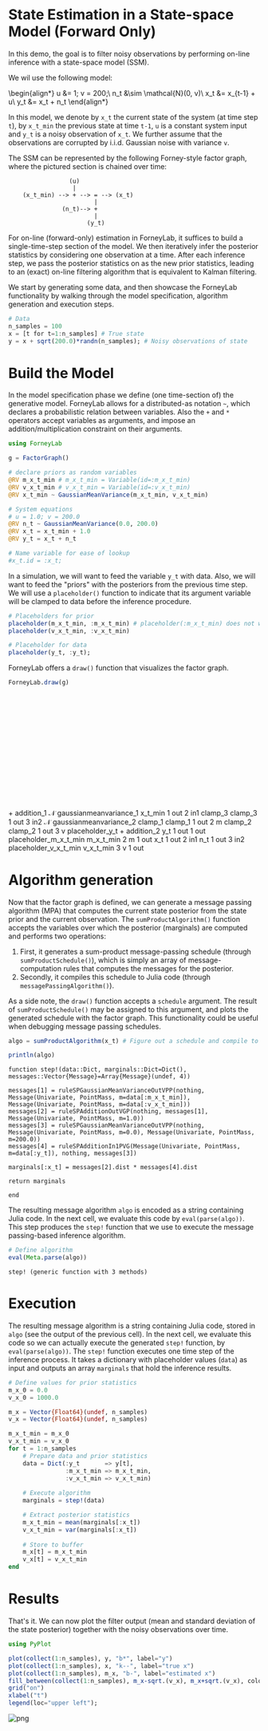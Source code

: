 
# State Estimation in a State-space Model (Forward Only)

In this demo, the goal is to filter noisy observations by performing on-line inference with a state-space model (SSM).

We wil use the following model:

\begin{align*}
    u &= 1; v = 200;\\
    n_t &\sim \mathcal{N}(0, v)\\
    x_t &= x_{t-1} + u\\
    y_t &= x_t + n_t
\end{align*}

In this model, we denote by `x_t` the current state of the system (at time step `t`), by `x_t_min` the previous state at time `t-1`, `u` is a constant system input and `y_t` is a noisy observation of `x_t`. We further assume that the observations are corrupted by i.i.d. Gaussian noise with variance `v`. 

The SSM can be represented by the following Forney-style factor graph, where the pictured section is chained over time:

```
                 (u)
                  |
    (x_t_min) --> + --> = --> (x_t)
                        |    
               (n_t)--> +
                        |
                      (y_t)
```

For on-line (forward-only) estimation in ForneyLab, it suffices to build a single-time-step section of the model. We then iteratively infer the posterior statistics by considering one observation at a time. After each inference step, we pass the posterior statistics on as the new prior statistics, leading to an (exact) on-line filtering algorithm that is equivalent to Kalman filtering.

We start by generating some data, and then showcase the ForneyLab functionality by walking through the model specification, algorithm generation and execution steps.


```julia
# Data
n_samples = 100
x = [t for t=1:n_samples] # True state
y = x + sqrt(200.0)*randn(n_samples); # Noisy observations of state
```

# Build the Model

In the model specification phase we define (one time-section of) the generative model. ForneyLab allows for a distributed-as notation `~`, which declares a probabilistic relation between variables. Also the `+` and `*` operators accept variables as arguments, and impose an addition/multiplication constraint on their arguments.


```julia
using ForneyLab

g = FactorGraph()

# declare priors as random variables
@RV m_x_t_min # m_x_t_min = Variable(id=:m_x_t_min)
@RV v_x_t_min # v_x_t_min = Variable(id=:v_x_t_min)
@RV x_t_min ~ GaussianMeanVariance(m_x_t_min, v_x_t_min)

# System equations
# u = 1.0; v = 200.0
@RV n_t ~ GaussianMeanVariance(0.0, 200.0)
@RV x_t = x_t_min + 1.0
@RV y_t = x_t + n_t

# Name variable for ease of lookup
#x_t.id = :x_t;
```

In a simulation, we will want to feed the variable `y_t` with data. Also, we will want to feed the "priors" with the posteriors from the previous time step. We will use a `placeholder()` function to indicate that its argument variable will be clamped to data before the inference procedure.


```julia
# Placeholders for prior
placeholder(m_x_t_min, :m_x_t_min) # placeholder(:m_x_t_min) does not work
placeholder(v_x_t_min, :v_x_t_min)

# Placeholder for data
placeholder(y_t, :y_t);
```

ForneyLab offers a `draw()` function that visualizes the factor graph.


```julia
ForneyLab.draw(g)
```


<?xml version="1.0" encoding="UTF-8" standalone="no"?>
<!DOCTYPE svg PUBLIC "-//W3C//DTD SVG 1.1//EN"
 "http://www.w3.org/Graphics/SVG/1.1/DTD/svg11.dtd">
<!-- Generated by graphviz version 2.40.1 (20161225.0304)
 -->
<!-- Title: G Pages: 1 -->
<svg width="954pt" height="410pt"
 viewBox="0.00 0.00 953.99 410.00" xmlns="http://www.w3.org/2000/svg" xmlns:xlink="http://www.w3.org/1999/xlink">
<g id="graph0" class="graph" transform="scale(1 1) rotate(0) translate(4 406)">
<title>G</title>
<polygon fill="#ffffff" stroke="transparent" points="-4,4 -4,-406 949.9893,-406 949.9893,4 -4,4"/>
<!-- 11572937723887850956 -->
<g id="node1" class="node">
<title>11572937723887850956</title>
<polygon fill="none" stroke="#000000" points="598.9893,-188 526.9893,-188 526.9893,-116 598.9893,-116 598.9893,-188"/>
<text text-anchor="middle" x="562.9893" y="-153.8" font-family="Times,serif" font-size="9.00" fill="#000000">+</text>
<text text-anchor="middle" x="562.9893" y="-144.8" font-family="Times,serif" font-size="9.00" fill="#000000">addition_1</text>
</g>
<!-- 13433346675606599163 -->
<g id="node4" class="node">
<title>13433346675606599163</title>
<polygon fill="none" stroke="#000000" points="322.9497,-72 217.0288,-72 217.0288,0 322.9497,0 322.9497,-72"/>
<text text-anchor="middle" x="269.9893" y="-40.095" font-family="Times,serif" font-size="9.00" fill="#000000">𝒩</text>
<text text-anchor="middle" x="269.9893" y="-26.505" font-family="Times,serif" font-size="9.00" fill="#000000">gaussianmeanvariance_1</text>
</g>
<!-- 11572937723887850956&#45;&#45;13433346675606599163 -->
<g id="edge4" class="edge">
<title>11572937723887850956&#45;&#45;13433346675606599163</title>
<path fill="none" stroke="#000000" d="M526.7678,-137.6598C475.6291,-117.4137 381.9377,-80.3209 322.9738,-56.9768"/>
<text text-anchor="start" x="425.9893" y="-91.6" font-family="Times,serif" font-size="8.00" fill="#ff0000">x_t_min</text>
<text text-anchor="start" x="322.9738" y="-58.5768" font-family="Times,serif" font-size="8.00" fill="#000000">1 out </text>
<text text-anchor="start" x="508.5452" y="-139.2598" font-family="Times,serif" font-size="8.00" fill="#000000">2 in1 </text>
</g>
<!-- 9405312733446738861 -->
<g id="node5" class="node">
<title>9405312733446738861</title>
<polygon fill="#d3d3d3" stroke="#000000" points="598.9893,-63 544.9893,-63 544.9893,-9 598.9893,-9 598.9893,-63"/>
<text text-anchor="middle" x="571.9893" y="-33.3" font-family="Times,serif" font-size="9.00" fill="#000000">clamp_3</text>
</g>
<!-- 11572937723887850956&#45;&#45;9405312733446738861 -->
<g id="edge6" class="edge">
<title>11572937723887850956&#45;&#45;9405312733446738861</title>
<path fill="none" stroke="#000000" d="M565.7876,-115.9327C567.1086,-98.9067 568.659,-78.9235 569.8792,-63.1968"/>
<text text-anchor="start" x="567.9893" y="-91.6" font-family="Times,serif" font-size="8.00" fill="#ff0000">clamp_3</text>
<text text-anchor="start" x="551.6565" y="-64.7968" font-family="Times,serif" font-size="8.00" fill="#000000">1 out </text>
<text text-anchor="start" x="547.5649" y="-109.5327" font-family="Times,serif" font-size="8.00" fill="#000000">3 in2 </text>
</g>
<!-- 2225022265542577992 -->
<g id="node2" class="node">
<title>2225022265542577992</title>
<polygon fill="none" stroke="#000000" points="819.9497,-188 714.0288,-188 714.0288,-116 819.9497,-116 819.9497,-188"/>
<text text-anchor="middle" x="766.9893" y="-156.095" font-family="Times,serif" font-size="9.00" fill="#000000">𝒩</text>
<text text-anchor="middle" x="766.9893" y="-142.505" font-family="Times,serif" font-size="9.00" fill="#000000">gaussianmeanvariance_2</text>
</g>
<!-- 7804868072012257112 -->
<g id="node3" class="node">
<title>7804868072012257112</title>
<polygon fill="#d3d3d3" stroke="#000000" points="776.9893,-63 722.9893,-63 722.9893,-9 776.9893,-9 776.9893,-63"/>
<text text-anchor="middle" x="749.9893" y="-33.3" font-family="Times,serif" font-size="9.00" fill="#000000">clamp_1</text>
</g>
<!-- 2225022265542577992&#45;&#45;7804868072012257112 -->
<g id="edge8" class="edge">
<title>2225022265542577992&#45;&#45;7804868072012257112</title>
<path fill="none" stroke="#000000" d="M752.7435,-115.8247C750.9608,-109.9491 749.4217,-103.8663 748.4424,-98 746.5453,-86.6363 746.5043,-73.9407 747.0992,-63.0118"/>
<text text-anchor="start" x="748.9893" y="-91.6" font-family="Times,serif" font-size="8.00" fill="#ff0000">clamp_1</text>
<text text-anchor="start" x="728.8765" y="-64.6118" font-family="Times,serif" font-size="8.00" fill="#000000">1 out </text>
<text text-anchor="start" x="738.5208" y="-109.4247" font-family="Times,serif" font-size="8.00" fill="#000000">2 m </text>
</g>
<!-- 17695905722520344607 -->
<g id="node8" class="node">
<title>17695905722520344607</title>
<polygon fill="#d3d3d3" stroke="#000000" points="945.9893,-63 891.9893,-63 891.9893,-9 945.9893,-9 945.9893,-63"/>
<text text-anchor="middle" x="918.9893" y="-33.3" font-family="Times,serif" font-size="9.00" fill="#000000">clamp_2</text>
</g>
<!-- 2225022265542577992&#45;&#45;17695905722520344607 -->
<g id="edge2" class="edge">
<title>2225022265542577992&#45;&#45;17695905722520344607</title>
<path fill="none" stroke="#000000" d="M814.2498,-115.9327C839.6971,-96.5124 870.1858,-73.2448 891.6886,-56.8347"/>
<text text-anchor="start" x="846.9893" y="-91.6" font-family="Times,serif" font-size="8.00" fill="#ff0000">clamp_2</text>
<text text-anchor="start" x="873.4659" y="-58.4347" font-family="Times,serif" font-size="8.00" fill="#000000">1 out </text>
<text text-anchor="start" x="802.2498" y="-109.5327" font-family="Times,serif" font-size="8.00" fill="#000000">3 v </text>
</g>
<!-- 11385723174737822128 -->
<g id="node6" class="node">
<title>11385723174737822128</title>
<polygon fill="#d3d3d3" stroke="#000000" points="701.9663,-402 628.0122,-402 628.0122,-348 701.9663,-348 701.9663,-402"/>
<text text-anchor="middle" x="664.9893" y="-372.3" font-family="Times,serif" font-size="9.00" fill="#000000">placeholder_y_t</text>
</g>
<!-- 13332366827629391201 -->
<g id="node9" class="node">
<title>13332366827629391201</title>
<polygon fill="none" stroke="#000000" points="700.9893,-304 628.9893,-304 628.9893,-232 700.9893,-232 700.9893,-304"/>
<text text-anchor="middle" x="664.9893" y="-269.8" font-family="Times,serif" font-size="9.00" fill="#000000">+</text>
<text text-anchor="middle" x="664.9893" y="-260.8" font-family="Times,serif" font-size="9.00" fill="#000000">addition_2</text>
</g>
<!-- 11385723174737822128&#45;&#45;13332366827629391201 -->
<g id="edge3" class="edge">
<title>11385723174737822128&#45;&#45;13332366827629391201</title>
<path fill="none" stroke="#000000" d="M664.9893,-347.9994C664.9893,-334.7507 664.9893,-318.6013 664.9893,-304.2906"/>
<text text-anchor="start" x="664.9893" y="-323.6" font-family="Times,serif" font-size="8.00" fill="#ff0000">y_t</text>
<text text-anchor="start" x="646.7666" y="-305.8906" font-family="Times,serif" font-size="8.00" fill="#000000">1 out </text>
<text text-anchor="start" x="646.7666" y="-341.5994" font-family="Times,serif" font-size="8.00" fill="#000000">1 out </text>
</g>
<!-- 5208164136074864031 -->
<g id="node7" class="node">
<title>5208164136074864031</title>
<polygon fill="#d3d3d3" stroke="#000000" points="103.9678,-179 .0107,-179 .0107,-125 103.9678,-125 103.9678,-179"/>
<text text-anchor="middle" x="51.9893" y="-149.3" font-family="Times,serif" font-size="9.00" fill="#000000">placeholder_m_x_t_min</text>
</g>
<!-- 5208164136074864031&#45;&#45;13433346675606599163 -->
<g id="edge9" class="edge">
<title>5208164136074864031&#45;&#45;13433346675606599163</title>
<path fill="none" stroke="#000000" d="M102.8254,-124.9496C137.0471,-106.7399 182.0863,-82.774 216.7912,-64.3072"/>
<text text-anchor="start" x="167.9893" y="-91.6" font-family="Times,serif" font-size="8.00" fill="#ff0000">m_x_t_min</text>
<text text-anchor="start" x="202.5685" y="-65.9072" font-family="Times,serif" font-size="8.00" fill="#000000">2 m </text>
<text text-anchor="start" x="84.6028" y="-118.5496" font-family="Times,serif" font-size="8.00" fill="#000000">1 out </text>
</g>
<!-- 13332366827629391201&#45;&#45;11572937723887850956 -->
<g id="edge5" class="edge">
<title>13332366827629391201&#45;&#45;11572937723887850956</title>
<path fill="none" stroke="#000000" d="M628.7885,-241.7382C618.7418,-233.5017 608.2683,-223.9449 599.7666,-214 593.0981,-206.1995 586.9282,-197.035 581.6217,-188.1806"/>
<text text-anchor="start" x="599.9893" y="-207.6" font-family="Times,serif" font-size="8.00" fill="#ff0000">x_t</text>
<text text-anchor="start" x="563.3991" y="-189.7806" font-family="Times,serif" font-size="8.00" fill="#000000">1 out </text>
<text text-anchor="start" x="610.5659" y="-243.3382" font-family="Times,serif" font-size="8.00" fill="#000000">2 in1 </text>
</g>
<!-- 13332366827629391201&#45;&#45;2225022265542577992 -->
<g id="edge7" class="edge">
<title>13332366827629391201&#45;&#45;2225022265542577992</title>
<path fill="none" stroke="#000000" d="M696.7036,-231.9327C708.9846,-217.9661 723.0154,-202.0095 735.2946,-188.045"/>
<text text-anchor="start" x="719.9893" y="-207.6" font-family="Times,serif" font-size="8.00" fill="#ff0000">n_t</text>
<text text-anchor="start" x="717.0719" y="-189.645" font-family="Times,serif" font-size="8.00" fill="#000000">1 out </text>
<text text-anchor="start" x="678.4809" y="-225.5327" font-family="Times,serif" font-size="8.00" fill="#000000">3 in2 </text>
</g>
<!-- 7772386698969384686 -->
<g id="node10" class="node">
<title>7772386698969384686</title>
<polygon fill="#d3d3d3" stroke="#000000" points="320.9684,-179 219.0101,-179 219.0101,-125 320.9684,-125 320.9684,-179"/>
<text text-anchor="middle" x="269.9893" y="-149.3" font-family="Times,serif" font-size="9.00" fill="#000000">placeholder_v_x_t_min</text>
</g>
<!-- 7772386698969384686&#45;&#45;13433346675606599163 -->
<g id="edge1" class="edge">
<title>7772386698969384686&#45;&#45;13433346675606599163</title>
<path fill="none" stroke="#000000" d="M253.0164,-124.7413C248.2682,-114.1079 244.9683,-101.6846 247.3213,-90 248.5055,-84.1192 250.348,-78.0809 252.4823,-72.2699"/>
<text text-anchor="start" x="247.9893" y="-91.6" font-family="Times,serif" font-size="8.00" fill="#ff0000">v_x_t_min</text>
<text text-anchor="start" x="240.4823" y="-73.8699" font-family="Times,serif" font-size="8.00" fill="#000000">3 v </text>
<text text-anchor="start" x="234.7937" y="-118.3413" font-family="Times,serif" font-size="8.00" fill="#000000">1 out </text>
</g>
</g>
</svg>



# Algorithm generation

Now that the factor graph is defined, we can generate a message passing algorithm (MPA) that computes the current state posterior from the  state prior and the current observation. The `sumProductAlgorithm()` function accepts the variables over which the posterior (marginals) are computed and performs two operations:
1. First, it generates a sum-product message-passing schedule (through `sumProductSchedule()`), which is simply an array of message-computation rules that computes the messages for the posterior. 
2. Secondly, it compiles this schedule to Julia code (through `messagePassingAlgorithm()`).

As a side note, the `draw()` function accepts a `schedule` argument. The result of `sumProductSchedule()` may be assigned to this argument, and plots the generated schedule with the factor graph. This functionality could be useful when debugging message passing schedules.


```julia
algo = sumProductAlgorithm(x_t) # Figure out a schedule and compile to Julia code

println(algo)
```

    function step!(data::Dict, marginals::Dict=Dict(), messages::Vector{Message}=Array{Message}(undef, 4))
    
    messages[1] = ruleSPGaussianMeanVarianceOutVPP(nothing, Message(Univariate, PointMass, m=data[:m_x_t_min]), Message(Univariate, PointMass, m=data[:v_x_t_min]))
    messages[2] = ruleSPAdditionOutVGP(nothing, messages[1], Message(Univariate, PointMass, m=1.0))
    messages[3] = ruleSPGaussianMeanVarianceOutVPP(nothing, Message(Univariate, PointMass, m=0.0), Message(Univariate, PointMass, m=200.0))
    messages[4] = ruleSPAdditionIn1PVG(Message(Univariate, PointMass, m=data[:y_t]), nothing, messages[3])
    
    marginals[:x_t] = messages[2].dist * messages[4].dist
    
    return marginals
    
    end


The resulting message algorithm `algo` is encoded as a string containing Julia code. In the next cell, we evaluate this code by `eval(parse(algo))`. This step produces the `step!` function that we use to execute the message passing-based inference algorithm. 


```julia
# Define algorithm
eval(Meta.parse(algo))
```




    step! (generic function with 3 methods)



# Execution

The resulting message algorithm is a string containing Julia code, stored in `algo` (see the output of the previous cell). In the next cell, we evaluate this code so we can actually execute the generated `step!` function, by `eval(parse(algo))`. The `step!` function executes one time step of the inference process. It takes a dictionary with placeholder values (`data`) as input and outputs an array `marginals` that hold the inference results. 


```julia
# Define values for prior statistics
m_x_0 = 0.0
v_x_0 = 1000.0

m_x = Vector{Float64}(undef, n_samples)
v_x = Vector{Float64}(undef, n_samples)

m_x_t_min = m_x_0
v_x_t_min = v_x_0
for t = 1:n_samples
    # Prepare data and prior statistics
    data = Dict(:y_t       => y[t],
                :m_x_t_min => m_x_t_min,
                :v_x_t_min => v_x_t_min)
    
    # Execute algorithm
    marginals = step!(data)

    # Extract posterior statistics
    m_x_t_min = mean(marginals[:x_t])
    v_x_t_min = var(marginals[:x_t])
    
    # Store to buffer 
    m_x[t] = m_x_t_min
    v_x[t] = v_x_t_min
end
```

# Results

That's it. We can now plot the filter output (mean and standard deviation of the state posterior) together with the noisy observations over time.


```julia
using PyPlot

plot(collect(1:n_samples), y, "b*", label="y")
plot(collect(1:n_samples), x, "k--", label="true x")
plot(collect(1:n_samples), m_x, "b-", label="estimated x")
fill_between(collect(1:n_samples), m_x-sqrt.(v_x), m_x+sqrt.(v_x), color="b", alpha=0.3);
grid("on")
xlabel("t")
legend(loc="upper left");
```


![png](output_15_0.png)

